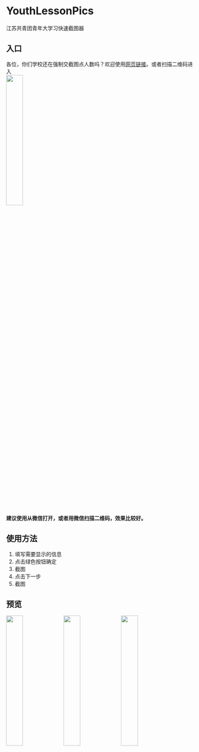 # YouthLessonPics
江苏共青团青年大学习快速截图器  

## 入口
各位，你们学校还在强制交截图点人数吗？欢迎使用[网页链接](http://youth.logan-qiu.cn)。或者扫描二维码进入  
<img width="30%" src="https://raw.githubusercontent.com/wiki/SaltyFishQF/Pic/YouthLesson/ewm.png"/>

**建议使用从微信打开，或者用微信扫描二维码，效果比较好。**

## 使用方法
1. 填写需要显示的信息
2. 点击绿色按钮确定
3. 截图
4. 点击下一步
5. 截图



## 预览
<div style="display: block;">
  <img width="30%" src="https://raw.githubusercontent.com/wiki/SaltyFishQF/Pic/YouthLesson/rm1.PNG">
  <img width="30%" src="https://raw.githubusercontent.com/wiki/SaltyFishQF/Pic/YouthLesson/rm3.PNG">
  <img width="30%" src="https://raw.githubusercontent.com/wiki/SaltyFishQF/Pic/YouthLesson/rm2.PNG">
</div>
